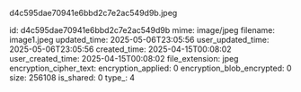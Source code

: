 d4c595dae70941e6bbd2c7e2ac549d9b.jpeg

id: d4c595dae70941e6bbd2c7e2ac549d9b
mime: image/jpeg
filename: image1.jpeg
updated_time: 2025-05-06T23:05:56
user_updated_time: 2025-05-06T23:05:56
created_time: 2025-04-15T00:08:02
user_created_time: 2025-04-15T00:08:02
file_extension: jpeg
encryption_cipher_text: 
encryption_applied: 0
encryption_blob_encrypted: 0
size: 256108
is_shared: 0
type_: 4